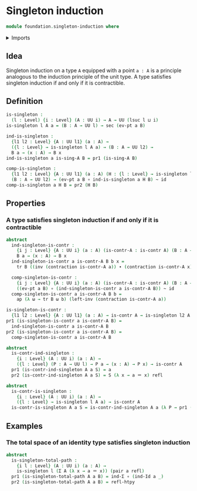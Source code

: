 # Singleton induction

```agda
module foundation.singleton-induction where
```

<details><summary>Imports</summary>
```agda
open import foundation-core.contractible-types
open import foundation-core.dependent-pair-types
open import foundation-core.functions
open import foundation-core.homotopies
open import foundation-core.identity-types
open import foundation-core.sections
open import foundation-core.universe-levels
```
</details>

## Idea

Singleton induction on a type `A` equipped with a point `a : A` is a principle analogous to the induction principle of the unit type. A type satisfies singleton induction if and only if it is contractible.

## Definition

```agda
is-singleton :
  (l : Level) {i : Level} (A : UU i) → A → UU (lsuc l ⊔ i)
is-singleton l A a = (B : A → UU l) → sec (ev-pt a B)

ind-is-singleton :
  {l1 l2 : Level} {A : UU l1} (a : A) →
  ({l : Level} → is-singleton l A a) → (B : A → UU l2) →
  B a → (x : A) → B x
ind-is-singleton a is-sing-A B = pr1 (is-sing-A B)

comp-is-singleton :
  {l1 l2 : Level} {A : UU l1} (a : A) (H : {l : Level} → is-singleton l A a) →
  (B : A → UU l2) → (ev-pt a B ∘ ind-is-singleton a H B) ~ id
comp-is-singleton a H B = pr2 (H B)
```

## Properties

### A type satisfies singleton induction if and only if it is contractible

```agda
abstract
  ind-singleton-is-contr :
    {i j : Level} {A : UU i} (a : A) (is-contr-A : is-contr A) (B : A → UU j) →
    B a → (x : A) → B x
  ind-singleton-is-contr a is-contr-A B b x =
    tr B ((inv (contraction is-contr-A a)) ∙ (contraction is-contr-A x)) b

  comp-singleton-is-contr :
    {i j : Level} {A : UU i} (a : A) (is-contr-A : is-contr A) (B : A → UU j) →
    ((ev-pt a B) ∘ (ind-singleton-is-contr a is-contr-A B)) ~ id
  comp-singleton-is-contr a is-contr-A B b =
    ap (λ ω → tr B ω b) (left-inv (contraction is-contr-A a))

is-singleton-is-contr :
  {l1 l2 : Level} {A : UU l1} (a : A) → is-contr A → is-singleton l2 A a
pr1 (is-singleton-is-contr a is-contr-A B) =
  ind-singleton-is-contr a is-contr-A B
pr2 (is-singleton-is-contr a is-contr-A B) =
  comp-singleton-is-contr a is-contr-A B

abstract
  is-contr-ind-singleton :
    {i : Level} (A : UU i) (a : A) →
    ({l : Level} (P : A → UU l) → P a → (x : A) → P x) → is-contr A
  pr1 (is-contr-ind-singleton A a S) = a
  pr2 (is-contr-ind-singleton A a S) = S (λ x → a ＝ x) refl

abstract
  is-contr-is-singleton :
    {i : Level} (A : UU i) (a : A) →
    ({l : Level} → is-singleton l A a) → is-contr A
  is-contr-is-singleton A a S = is-contr-ind-singleton A a (λ P → pr1 (S P))
```

## Examples

### The total space of an identity type satisfies singleton induction

```agda
abstract
  is-singleton-total-path :
    {i l : Level} (A : UU i) (a : A) →
    is-singleton l (Σ A (λ x → a ＝ x)) (pair a refl)
  pr1 (is-singleton-total-path A a B) = ind-Σ ∘ (ind-Id a _)
  pr2 (is-singleton-total-path A a B) = refl-htpy
```

